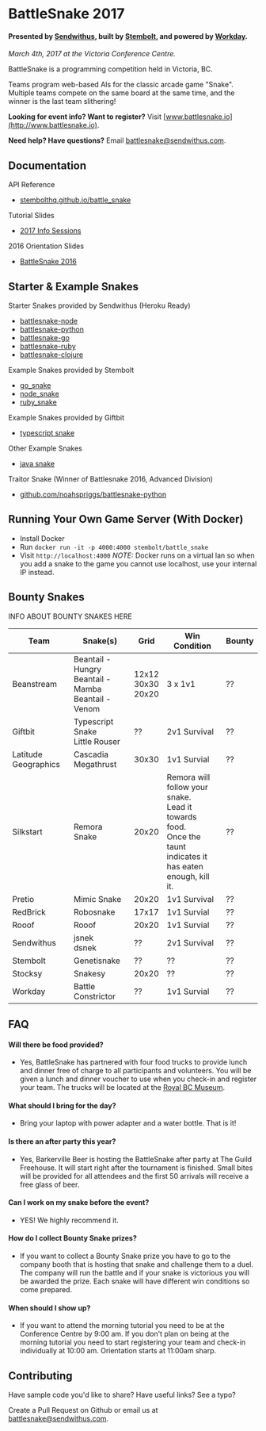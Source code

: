 BattleSnake 2017
================

#### Presented by [Sendwithus](https://www.sendwithus.com), built by [Stembolt](https://stembolt.com/), and powered by [Workday](https://www.workday.com/).

_March 4th, 2017 at the Victoria Conference Centre._

BattleSnake is a programming competition held in Victoria, BC.

Teams program web-based AIs for the classic arcade game "Snake". Multiple teams compete on the same board at the same time, and the winner is the last team slithering!

__Looking for event info? Want to register?__ Visit [www.battlesnake.io](http://www.battlesnake.io).

__Need help? Have questions?__ Email [battlesnake@sendwithus.com](mailto:battlesnake@sendwithus.com).

## Documentation

API Reference
* [stembolthq.github.io/battle_snake](https://stembolthq.github.io/battle_snake/)

Tutorial Slides
* [2017 Info Sessions](http://sendwithus.github.io/battlesnake/present/#/)

2016 Orientation Slides
* [BattleSnake 2016](https://docs.google.com/presentation/d/1iD2xZthNFaWeNfgPr6KjR8e7O80Pua9mdQje3i8782A/edit?usp=sharing)

## Starter & Example Snakes

Starter Snakes provided by Sendwithus (Heroku Ready)
* [battlesnake-node](https://github.com/sendwithus/battlesnake-node)
* [battlesnake-python](https://github.com/sendwithus/battlesnake-python)
* [battlesnake-go](https://github.com/sendwithus/battlesnake-go)
* [battlesnake-ruby](https://github.com/sendwithus/battlesnake-ruby)
* [battlesnake-clojure](https://github.com/sendwithus/battlesnake-clojure)

Example Snakes provided by Stembolt
* [go_snake](https://github.com/StemboltHQ/battle_snake/tree/master/examples/go_snake)
* [node_snake](https://github.com/StemboltHQ/battle_snake/tree/master/examples/node_snake)
* [ruby_snake](https://github.com/StemboltHQ/battle_snake/tree/master/examples/ruby_snake)

Example Snakes provided by Giftbit
* [typescript snake](https://github.com/Giftbit/battlesnake-node-typescript)

Other Example Snakes
* [java snake](https://github.com/tflinz/BasicBattleSnake)

Traitor Snake (Winner of Battlesnake 2016, Advanced Division)
* [github.com/noahspriggs/battlesnake-python](https://github.com/noahspriggs/battlesnake-python)

## Running Your Own Game Server (With Docker)
* Install Docker
* Run `docker run -it -p 4000:4000 stembolt/battle_snake`
* Visit `http://localhost:4000` *NOTE:* Docker runs on a virtual lan so when you add a snake to the game you cannot use localhost, use your internal IP instead.

## Bounty Snakes

INFO ABOUT BOUNTY SNAKES HERE

| Team | Snake(s) | Grid | Win Condition | Bounty |
| --- | --- | --- | --- | --- |
| Beanstream | Beantail - Hungry<br>Beantail - Mamba<br>Beantail - Venom | 12x12 <br> 30x30 <br> 20x20 | 3 x 1v1 | ?? |
| Giftbit | Typescript Snake <br> Little Rouser | ?? | 2v1 Survival | ?? |
| Latitude Geographics | Cascadia Megathrust | 30x30 | 1v1 Survial | ?? |
| Silkstart | Remora Snake | 20x20 | Remora will follow your snake. <br> Lead it towards food. <br> Once the taunt indicates it <br> has eaten enough, kill it. | ?? |
| Pretio | Mimic Snake | 20x20 | 1v1 Survival | ?? |
| RedBrick | Robosnake | 17x17 | 1v1 Survial | ?? |
| Rooof | Rooof | 20x20 | 1v1 Survial | ?? |
| Sendwithus | jsnek <br> dsnek | ?? | 2v1 Survival | ?? |
| Stembolt | Genetisnake | ?? | ?? | ?? |
| Stocksy | Snakesy | 20x20 | ?? | ?? |
| Workday | Battle Constrictor | ?? | 1v1 Survial | ?? |

## FAQ

#### Will there be food provided?
* Yes, BattleSnake has partnered with four food trucks to provide lunch and dinner free of charge to all participants and volunteers. You will be given a lunch and dinner voucher to use when you check-in and register your team. The trucks will be located at the [Royal BC Museum](http://royalbcmuseum.bc.ca/visit/plan-your-visit/eat-drink). 

#### What should I bring for the day?
* Bring your laptop with power adapter and a water bottle. That is it!

#### Is there an after party this year?
* Yes, Barkerville Beer is hosting the BattleSnake after party at The Guild Freehouse. It will start right after the tournament is finished. Small bites will be provided for all attendees and the first 50 arrivals will receive a free glass of beer. 

#### Can I work on my snake before the event?
* YES! We highly recommend it. 

#### How do I collect Bounty Snake prizes?
* If you want to collect a Bounty Snake prize you have to go to the company booth that is hosting that snake and challenge them to a duel. The company will run the battle and if your snake is victorious you will be awarded the prize. Each snake will have different win conditions so come prepared.

#### When should I show up?
* If you want to attend the morning tutorial you need to be at the Conference Centre by 9:00 am. If you don't plan on being at the morning tutorial you need to start registering your team and check-in individually at 10:00 am. Orientation starts at 11:00am sharp. 

## Contributing

Have sample code you'd like to share? Have useful links? See a typo?

Create a Pull Request on Github or email us at [battlesnake@sendwithus.com](mailto:battlesnake@sendwithus.com).


